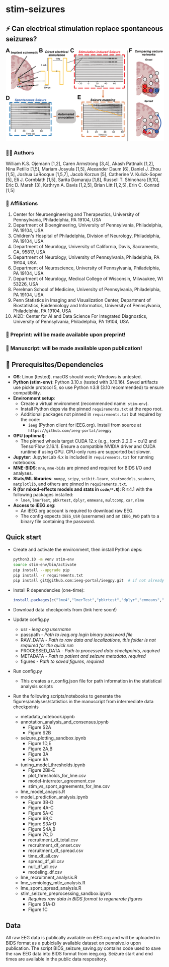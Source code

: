 # stim-seizures
## ⚡️ Can electrical stimulation replace spontaneous seizures?
<img src="https://github.com/penn-cnt/stim-seizures-manuscript/blob/main/cover_fig.png" width="750">

### 👨‍🍳 Authors
William K.S. Ojemann [1,2], Caren Armstrong [3,4], Akash Pattnaik [1,2], Nina Petillo [1,5], Mariam Josyula [1,5], Alexander Daum [6], Daniel J. Zhou [1,5], Joshua LaRocque [1,5,7], Jacob Korzun [5], Catherine V. Kulick-Soper [5], Eli J. Cornblath [1,5], Sarita Damaraju [1,8], Russell T. Shinohara [9,10], Eric D. Marsh [3], Kathryn A. Davis [1,2,5], Brian Litt [1,2,5], Erin C. Conrad [1,5]

### 🏦 Affiliations
1. Center for Neuroengineering and Therapeutics, University of Pennsylvania, Philadelphia, PA 19104, USA
2. Department of Bioengineering, University of Pennsylvania, Philadelphia, PA 19104, USA
3. Children's Hospital of Philadelphia, Division of Neurology, Philadelphia, PA 19104, USA
4. Department of Neurology, University of California, Davis, Sacramento, CA, 95817, USA	
5. Department of Neurology, University of Pennsylvania, Philadelphia, PA 19104, USA
6. Department of Neuroscience, University of Pennsylvania, Philadelphia, PA 19104, USA
7. Department of Neurology, Medical College of Wisconsin, Milwaukee, WI 53226, USA
8. Perelman School of Medicine, University of Pennsylvania, Philadelphia, PA 19104, USA
9. Penn Statistics in Imaging and Visualization Center, Department of Biostatistics, Epidemiology and Informatics, University of Pennsylvania, Philadelphia, PA 19104, USA
10. AI2D: Center for AI and Data Science For Integrated Diagnostics, University of Pennsylvania, Philadelphia, PA 19104, USA

### 🧪 Preprint: will be made available upon preprint!
### 🔬 Manuscript: will be made available upon publication!

## 🤖 Prerequisites/Dependencies
- **OS**: Linux (tested). macOS should work; Windows is untested.
- **Python (stim-env)**: Python 3.10.x (tested with 3.10.16). Saved artifacts use pickle protocol 5, so use Python ≥3.8 (3.10 recommended) to ensure compatibility.
- **Environment setup**:
  - Create a virtual environment (recommended name: `stim-env`).
  - Install Python deps via the pinned `requirements.txt` at the repo root.
  - Additional packages not pinned in `requirements.txt` but required by the code:
    - `ieeg` (Python client for iEEG.org). Install from source at `https://github.com/ieeg-portal/ieegpy`
- **GPU (optional)**:
  - The pinned wheels target CUDA 12.x (e.g., torch 2.2.0 + cu12 and TensorFlow 2.16.1). Ensure a compatible NVIDIA driver and CUDA runtime if using GPU. CPU-only runs are supported but slower.
- **Jupyter**: JupyterLab 4.x is included in `requirements.txt` for running notebooks.
- **MNE-BIDS**: `mne`, `mne-bids` are pinned and required for BIDS I/O and analyses.
- **Stats/ML libraries**: `numpy`, `scipy`, `scikit-learn`, `statsmodels`, `seaborn`, `matplotlib`, and others are pinned in `requirements.txt`.
- **R (for mixed-effects models and stats in `code/*.R`)**: R ≥4.1 with the following packages installed:
  - `lme4`, `lmerTest`, `pbkrtest`, `dplyr`, `emmeans`, `multcomp`, `car`, `nlme`
- **Access to iEEG.org**:
  - An iEEG.org account is required to download raw EEG.
  - The config expects `IEEG_USR` (username) and an `IEEG_PWD` path to a binary file containing the password.

## Quick start
- Create and activate the environment, then install Python deps:
  ```bash
  python3.10 -m venv stim-env
  source stim-env/bin/activate
  pip install --upgrade pip
  pip install -r requirements.txt
  pip install git@github.com:ieeg-portal/ieegpy.git  # if not already present in your env
  ```
- Install R dependencies (one-time):
  ```r
  install.packages(c("lme4","lmerTest","pbkrtest","dplyr","emmeans","multcomp","car","nlme","jsonlite"))
  ```
- Download data checkpoints from (link here soon!)

- Update config.py
    - usr - *ieeg.org username*
    - passpath - *Path to ieeg.org login binary password file*
    - RAW_DATA - *Path to raw data and localizations, this folder is not required for the quick run*
    - PROCESSED_DATA - *Path to processed data checkpoints, required*
    - METADATA - *Path to patient and seizure metadata, required*
    - figures - *Path to saved figures, required*
- Run config.py
    - This creates a r_config.json file for path information in the statistical analysis scripts
- Run the following scripts/notebooks to generate the figures/analyses/statistics in the manuscript from intermediate data checkpoints
    - metadata_notebook.ipynb
    - annotation_analysis_and_consensus.ipynb
        - Figure S2A
        - Figure S2B
    - seizure_plotting_sandbox.ipynb
        - Figure 1D,E
        - Figure 2A,B
        - Figure 3A
        - Figure 6A
    - tuning_model_thresholds.ipynb
        - Figure 2Bii-E
        - plot_thresholds_for_lme.csv
        - model-interrater_agreement.csv
        - stim_vs_spont_agreements_for_lme.csv
    - lme_model_anaysis.R
    - model_prediction_analysis.ipynb
        - Figure 3B-D
        - Figure 4A-C
        - Figure 5A-C
        - Figure 6B,C
        - Figure S3A-D
        - Figure S4A,B
        - Figure 7C,D
        - recruitment_df_total.csv
        - recruitment_df_onset.csv
        - recruitment_df_spread.csv
        - time_df_all.csv
        - spread_df_all.csv
        - null_df_all.csv
        - modeling_df.csv
    - lme_recruitment_analysis.R
    - lme_semiology_mtle_analysis.R
    - lme_spont_spread_analysis.R
    - stim_seizure_preprocessing_sandbox.ipynb
        - *Requires raw data in BIDS format to regenerate figures*
        - Figure S1A-D
        - Figure 1C

## Data
All raw EEG data is publically available on iEEG.org and will be uploaded in BIDS format as a publcially available dataset on pennsive.io upon publication. The script BIDS_seizure_saving.py contains code used to save the raw EEG data into BIDS format from ieeg.org. Seizure start and end times are available in the public data respository.